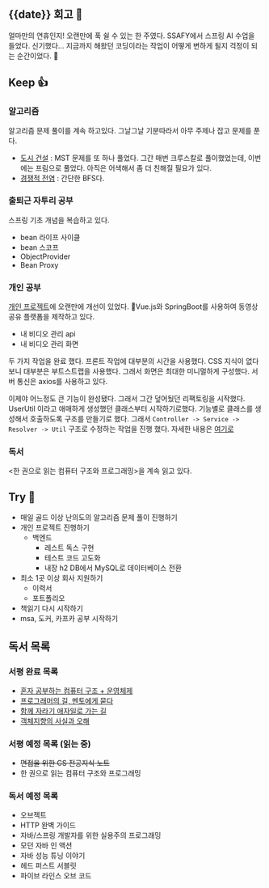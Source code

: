 ## {{date}} 회고 💬
얼마만의 연휴인지! 오랜만에 푹 쉴 수 있는 한 주였다. SSAFY에서 스프링 AI 수업을 들었다. 신기했다... 지금까지 해왔던 코딩이라는 작업이 어떻게 변하게 될지 걱정이 되는 순간이었다. 🤷

## Keep 👍
### 알고리즘
알고리즘 문제 풀이를 계속 하고있다. 그날그날 기분따라서 아무 주제나 잡고 문제를 푼다. 
- [도시 건설](https://www.acmicpc.net/problem/21924) : MST 문제를 또 하나 풀었다. 그간 매번 크루스칼로 풀이했었는데, 이번에는 프림으로 풀었다. 아직은 어색해서 좀 더 친해질 필요가 있다.
- [경쟁적 전염](https://www.acmicpc.net/problem/18405) : 간단한 BFS다. 

### 출퇴근 자투리 공부
스프링 기초 개념을 복습하고 있다. 
- bean 라이프 사이클
- bean 스코프
- ObjectProvider
- Bean Proxy

### 개인 공부
[개인 프로젝트](https://github.com/kimregular/mySettlement)에 오랜만에 개선이 있었다. Vue.js와 SpringBoot를 사용하여 동영상 공유 플랫폼을 제작하고 있다. 

- 내 비디오 관리 api
- 내 비디오 관리 화면

 두 가지 작업을 완료 했다. 프론트 작업에 대부분의 시간을 사용했다. CSS 지식이 없다보니 대부분은 부트스트랩을 사용했다. 그래서 화면은 최대한 미니멀하게 구성했다. 서버 통신은 axios를 사용하고 있다.

이제야 어느정도 큰 기능이 완성됐다. 그래서 그간 덮어뒀던 리팩토링을 시작했다. UserUtil 이라고 애매하게 생성했던 클래스부터 시작하기로했다. 기능별로 클래스를 생성해서 호출하도록 구조를 만들기로 했다. 그래서 `Controller -> Service -> Resolver -> Util` 구조로 수정하는 작업을 진행 했다. 자세한 내용은 [여기로](https://velog.io/@regular_jk_kim/평문처럼-읽히는-코드를-만들고-싶다#util-클래스를-왜-bean으로-관리함)

### 독서
<한 권으로 읽는 컴퓨터 구조와 프로그래밍>을 계속 읽고 있다.

## Try 🧚
- 매일 골드 이상 난의도의 알고리즘 문제 풀이 진행하기
- 개인 프로젝트 진행하기
	-  백엔드
		- 레스트 독스 구현
		- 테스트 코드 고도화
		- 내장 h2 DB에서 MySQL로 데이터베이스 전환
- 최소 1곳 이상 회사 지원하기
	-  이력서
	- 포트폴리오
- 책읽기 다시 시작하기
- msa, 도커, 카프카 공부 시작하기

## 독서 목록

### 서평 완료 목록
- [혼자 공부하는 컴퓨터 구조 + 운영체제](https://velog.io/@regular_jk_kim/혼자-공부하는-컴퓨터-구조-운영체제-를-읽고)
- [프로그래머의 길, 멘토에게 묻다](https://velog.io/@regular_jk_kim/프로그래머의-길-멘토에게-묻다-를-읽고-24jpq345)
- [함께 자라기 애자일로 가는 길](https://velog.io/@regular_jk_kim/함께-자라기-를-읽고)
- [객체지향의 사실과 오해](https://velog.io/@regular_jk_kim/객체지향의-사실과-오해-를-읽고)

###  서평 예정 목록 (읽는 중) 
- ~~면접을 위한 CS 전공지식 노트~~
- 한 권으로 읽는 컴퓨터 구조와 프로그래밍

### 독서 예정 목록
- 오브젝트
- HTTP 완벽 가이드
- 자바/스프링 개발자를 위한 실용주의 프로그래밍
- 모던 자바 인 액션
- 자바 성능 튜닝 이야기 
- 헤드 퍼스트 서블릿
- 파이브 라인스 오브 코드